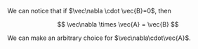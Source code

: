 We can notice that if $\vec\nabla \cdot \vec{B}=0$, then

$$
\vec\nabla \times \vec{A} = \vec{B}
$$

We can make an arbitrary choice for $\vec\nabla\cdot\vec{A}$.